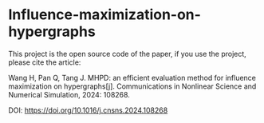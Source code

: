 # Influence-maximization-on-hypergraphs

This project is the open source code of the paper, if you use the project, please cite the article:  
  
Wang H, Pan Q, Tang J. MHPD: an efficient evaluation method for influence maximization on hypergraphs[j]. Communications in Nonlinear Science and Numerical Simulation, 2024: 108268.  
  
DOI: https://doi.org/10.1016/j.cnsns.2024.108268
